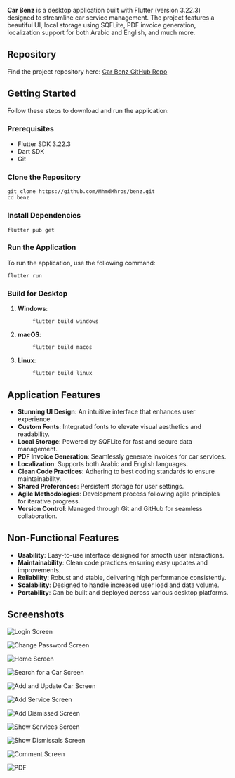 **Car Benz** is a desktop application built with Flutter (version 3.22.3) designed to streamline car service management. The project features a beautiful UI, local storage using SQFLite, PDF invoice generation, localization support for both Arabic and English, and much more.

## Repository
Find the project repository here: [Car Benz GitHub Repo](https://github.com/MhmdMhros/benz.git) 

## Getting Started
Follow these steps to download and run the application:

### Prerequisites
- Flutter SDK 3.22.3
- Dart SDK
- Git
### Clone the Repository
```
git clone https://github.com/MhmdMhros/benz.git
cd benz
```

### Install Dependencies
```
flutter pub get
```

### Run the Application
To run the application, use the following command:
```
flutter run
```

### Build for Desktop

1. **Windows**:
```
		flutter build windows
```
2. **macOS**:
```
		flutter build macos
```
3. **Linux**:
```
		flutter build linux
```

## Application Features

- **Stunning UI Design**: An intuitive interface that enhances user experience.
- **Custom Fonts**: Integrated fonts to elevate visual aesthetics and readability.
- **Local Storage**: Powered by SQFLite for fast and secure data management.
- **PDF Invoice Generation**: Seamlessly generate invoices for car services.
- **Localization**: Supports both Arabic and English languages.
- **Clean Code Practices**: Adhering to best coding standards to ensure maintainability.
- **Shared Preferences**: Persistent storage for user settings.
- **Agile Methodologies**: Development process following agile principles for iterative progress.
- **Version Control**: Managed through Git and GitHub for seamless collaboration.

## Non-Functional Features

- **Usability**: Easy-to-use interface designed for smooth user interactions.
- **Maintainability**: Clean code practices ensuring easy updates and improvements.
- **Reliability**: Robust and stable, delivering high performance consistently.
- **Scalability**: Designed to handle increased user load and data volume.
- **Portability**: Can be built and deployed across various desktop platforms.

## Screenshots

![Login Screen](assets/screenshots/benz1.png)

![Change Password Screen](assets/screenshots/benz2.png)

![Home Screen](assets/screenshots/benz3.png)

![Search for a Car Screen](assets/screenshots/benz8.png)

![Add and Update Car Screen](assets/screenshots/benz7.png)

![Add Service Screen](assets/screenshots/benz4.png)

![Add Dismissed Screen](assets/screenshots/benz10.png)

![Show Services Screen](assets/screenshots/benz9.png)

![Show Dismissals Screen](assets/screenshots/benz11.png)

![Comment Screen](assets/screenshots/benz5.png)

![PDF](assets/screenshots/benz6.png)



